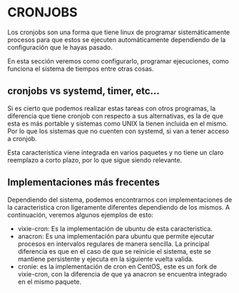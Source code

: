 # CRONJOBS

Los cronjobs son una forma que tiene linux de programar sistemáticamente procesos para que estos se ejecuten automáticamente dependiendo de la configuración que le hayas pasado.

En esta sección veremos como configurarlo, programar ejecuciones, como funciona el sistema de tiempos entre otras cosas.

## cronjobs vs systemd, timer, etc...

Si es cierto que podemos realizar estas tareas con otros programas, la diferencia que tiene cronjob con respecto a sus alternativas, es la de que esta es más portable y sistemas como UNIX la tienen incluida en el mismo. Por lo que los sistemas que no cuenten con systemd, si van a tener acceso a cronjob.

Esta caracteristica viene integrada en varios paquetes y no tiene un claro reemplazo a corto plazo, por lo que sigue siendo relevante.

## Implementaciones más frecentes

Dependiendo del sistema, podemos encontrarnos con implementaciones de la caracteristica cron ligeramente diferentes dependiendo de los mismos. A continuación, veremos algunos ejemplos de esto:

- vixie-cron: Es la implementación de ubuntu de esta caracteristica.
- anacron: Es una implementación para ubuntu que permite ejecutar procesos en intervalos regulares de manera sencilla. La principal diferencia es que en el caso de que se reinicie el sistema, este se mantiene persistente y ejecuta en la siguiente vuelta valida.
- cronie: es la implementación de cron en CentOS, este es un fork de vixie-cron, con la diferencia de que ya anacron se encuentra integrado en el mismo paquete.
